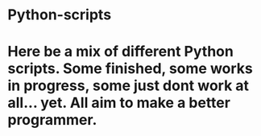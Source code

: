 # Python-scripts

# Here be a mix of different Python scripts. Some finished, some works in progress, some just dont work at all... yet. All aim to make a better programmer. 
